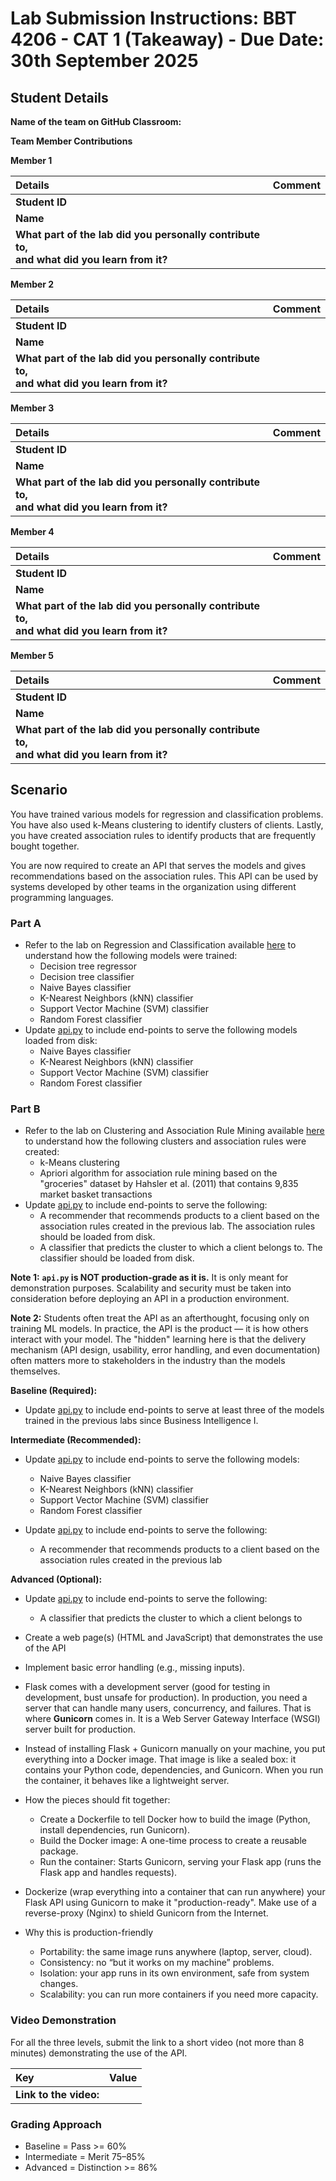 # Lab Submission Instructions: BBT 4206 - CAT 1 (Takeaway) - Due Date: 30th September 2025

## Student Details

**Name of the team on GitHub Classroom:**

**Team Member Contributions**

**Member 1**

| **Details**                                                                                        | **Comment** |
|:---------------------------------------------------------------------------------------------------|:------------|
| **Student ID**                                                                                     |             |
| **Name**                                                                                           |             |
| **What part of the lab did you personally contribute to,** <br>**and what did you learn from it?** |             |

**Member 2**

| **Details**                                                                                        | **Comment** |
|:---------------------------------------------------------------------------------------------------|:------------|
| **Student ID**                                                                                     |             |
| **Name**                                                                                           |             |
| **What part of the lab did you personally contribute to,** <br>**and what did you learn from it?** |             |

**Member 3**

| **Details**                                                                                        | **Comment** |
|:---------------------------------------------------------------------------------------------------|:------------|
| **Student ID**                                                                                     |             |
| **Name**                                                                                           |             |
| **What part of the lab did you personally contribute to,** <br>**and what did you learn from it?** |             |

**Member 4**

| **Details**                                                                                        | **Comment** |
|:---------------------------------------------------------------------------------------------------|:------------|
| **Student ID**                                                                                     |             |
| **Name**                                                                                           |             |
| **What part of the lab did you personally contribute to,** <br>**and what did you learn from it?** |             |

**Member 5**

| **Details**                                                                                        | **Comment** |
|:---------------------------------------------------------------------------------------------------|:------------|
| **Student ID**                                                                                     |             |
| **Name**                                                                                           |             |
| **What part of the lab did you personally contribute to,** <br>**and what did you learn from it?** |             |

## Scenario

You have trained various models for regression and classification problems.
You have also used k-Means clustering to identify clusters of clients.
Lastly, you have created association rules to identify products that are frequently bought together.

You are now required to create an API that serves the models and gives recommendations based on the association rules.
This API can be used by systems developed by other teams in the organization using different programming languages.

### Part A

- Refer to the lab on Regression and Classification available [here](https://github.com/course-files/RegressionAndClassification) to understand how the following models were trained:
  - Decision tree regressor
  - Decision tree classifier
  - Naive Bayes classifier
  - K-Nearest Neighbors (kNN) classifier
  - Support Vector Machine (SVM) classifier
  - Random Forest classifier
- Update [api.py](api.py) to include end-points to serve the following models loaded from disk:
  - Naive Bayes classifier
  - K-Nearest Neighbors (kNN) classifier
  - Support Vector Machine (SVM) classifier
  - Random Forest classifier

### Part B

- Refer to the lab on Clustering and Association Rule Mining available [here](https://github.com/course-files/ClusteringandAssociationRuleMining) to understand how the following clusters and association rules were created:
  - k-Means clustering
  - Apriori algorithm for association rule mining based on the "groceries" dataset by Hahsler et al. (2011) that contains 9,835 market basket transactions
- Update [api.py](api.py) to include end-points to serve the following:
  - A recommender that recommends products to a client based on the association rules created in the previous lab. The association rules should be loaded from disk.
  - A classifier that predicts the cluster to which a client belongs to. The classifier should be loaded from disk.

**Note 1:** **`api.py` is NOT production-grade as it is.** It is only meant for demonstration purposes. 
Scalability and security must be taken into consideration before deploying an API in a production environment.

**Note 2:** Students often treat the API as an afterthought, focusing only on training ML models.
In practice, the API is the product — it is how others interact with your model.
The "hidden" learning here is that the delivery mechanism (API design, usability, error handling, and even documentation) often matters more to stakeholders in the industry than the models themselves.

**Baseline (Required):**

- Update [api.py](api.py) to include end-points to serve at least three of the models trained in the previous labs since Business Intelligence I.

**Intermediate (Recommended):**

- Update [api.py](api.py) to include end-points to serve the following models:
  - Naive Bayes classifier
  - K-Nearest Neighbors (kNN) classifier
  - Support Vector Machine (SVM) classifier
  - Random Forest classifier

- Update [api.py](api.py) to include end-points to serve the following:
  - A recommender that recommends products to a client based on the association rules created in the previous lab

**Advanced (Optional):**

- Update [api.py](api.py) to include end-points to serve the following:
  - A classifier that predicts the cluster to which a client belongs to
- Create a web page(s) (HTML and JavaScript) that demonstrates the use of the API
- Implement basic error handling (e.g., missing inputs).
- Flask comes with a development server (good for testing in development, bust unsafe for production).
In production, you need a server that can handle many users, concurrency, and failures. That is where **Gunicorn** comes in. It is a Web Server Gateway Interface (WSGI) server built for production.
- Instead of installing Flask + Gunicorn manually on your machine, you put everything into a Docker image. That image is like a sealed box: it contains your Python code, dependencies, and Gunicorn.
When you run the container, it behaves like a lightweight server.
- How the pieces should fit together:
  - Create a Dockerfile to tell Docker how to build the image (Python, install dependencies, run Gunicorn).
  - Build the Docker image: A one-time process to create a reusable package.
  - Run the container: Starts Gunicorn, serving your Flask app (runs the Flask app and handles requests).

- Dockerize (wrap everything into a container that can run anywhere) your Flask API using Gunicorn to make it "production-ready". Make use of a reverse-proxy (Nginx) to shield Gunicorn from the Internet.

- Why this is production-friendly
  - Portability: the same image runs anywhere (laptop, server, cloud).
  - Consistency: no “but it works on my machine” problems.
  - Isolation: your app runs in its own environment, safe from system changes.
  - Scalability: you can run more containers if you need more capacity.

### Video Demonstration

For all the three levels, submit the link to a short video (not more than 8 minutes) demonstrating the use of the API.

| **Key**                | **Value** |
|:-----------------------|:----------|
| **Link to the video:** |           |

### Grading Approach

- Baseline = Pass >= 60%
- Intermediate = Merit 75–85%
- Advanced = Distinction >= 86%
